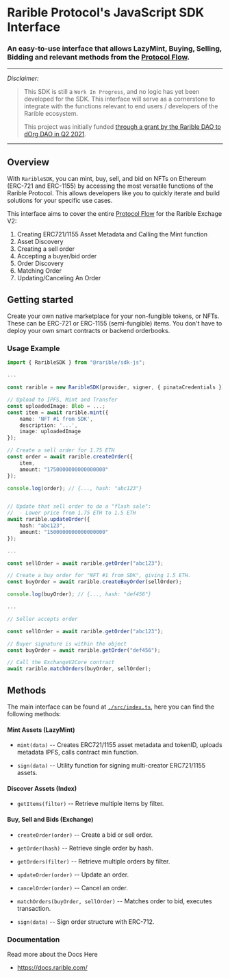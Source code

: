 # Rarible Protocol's JavaScript SDK Interface
### An easy-to-use interface that allows LazyMint, Buying, Selling, Bidding and relevant methods from the [Protocol Flow](https://docs.rarible.com/#protocol-flow). 

---
*Disclaimer:*
> This SDK is still a `Work In Progress`, and no logic has yet been developed for the SDK. This interface will serve as a cornerstone to integrate with the functions relevant to end users / developers of the Rarible ecosystem. 
> 
> This project was initially funded [through a grant by the Rarible DAO to dOrg DAO in Q2 2021](https://gov.rarible.com/t/proposal-design-a-js-sdk-for-rarible-protocol/11367).
---

## Overview

With `RaribleSDK`, you can mint, buy, sell, and bid on NFTs on Ethereum (ERC-721 and ERC-1155) by accessing the most versatile functions of the Rarible Protocol. This allows developers like you to quickly iterate and build solutions for your specific use cases.

This interface aims to cover the entire [Protocol Flow](https://docs.rarible.com/#protocol-flow) for the Rarible Exchage V2:

1. Creating ERC721/1155 Asset Metadata and Calling the Mint function
2. Asset Discovery
3. Creating a sell order
4. Accepting a buyer/bid order
5. Order Discovery
6. Matching Order
7. Updating/Canceling An Order

## Getting started

Create your own native marketplace for your non-fungible tokens, or NFTs. These can be ERC-721 or ERC-1155 (semi-fungible) items. You don't have to deploy your own smart contracts or backend orderbooks.

### Usage Example

```typescript
import { RaribleSDK } from "@rarible/sdk-js";

...

const rarible = new RaribleSDK(provider, signer, { pinataCredentials });

// Upload to IPFS, Mint and Transfer
const uploadedImage: Blob = ...;
const item = await rarible.mint({
    name: 'NFT #1 from SDK',
    description: '...',
    image: uploadedImage
});

// Create a sell order for 1.75 ETH
const order = await rarible.createOrder({
    item,
    amount: "1750000000000000000"
});

console.log(order); // {..., hash: "abc123"}


// Update that sell order to do a "flash sale":
//  - Lower price from 1.75 ETH to 1.5 ETH
await rarible.updateOrder({
    hash: "abc123",
    amount: "1500000000000000000"
});

...

const sellOrder = await rarible.getOrder("abc123");

// Create a buy order for "NFT #1 from SDK", giving 1.5 ETH.
const buyOrder = await rarible.createBuyOrder(sellOrder);

console.log(buyOrder); // {..., hash: "def456"}

...

// Seller accepts order

const sellOrder = await rarible.getOrder("abc123");

// Buyer signature is within the object
const buyOrder = await rarible.getOrder("def456");

// Call the ExchangeV2Core contract
await rarible.matchOrders(buyOrder, sellOrder);
```

## Methods

The main interface can be found at [`./src/index.ts`](https://github.com/dOrgTech/rarible-sdk/blob/main/src/index.ts), here you can find the following methods:

#### Mint Assets (LazyMint)

- `mint(data)` -- Creates ERC721/1155 asset metadata and tokenID, uploads metadata IPFS, calls contract min function.

- `sign(data)` -- Utility function for signing multi-creator ERC721/1155 assets.

#### Discover Assets (Index)

- `getItems(filter)` -- Retrieve multiple items by filter.

#### Buy, Sell and Bids (Exchange)
- `createOrder(order)` -- Create a bid or sell order.

- `getOrder(hash)` -- Retrieve single order by hash.

- `getOrders(filter)` -- Retrieve multiple orders by filter.

- `updateOrder(order)` -- Update an order.

- `cancelOrder(order)` -- Cancel an order.

- `matchOrders(buyOrder, sellOrder)` -- Matches order to bid, executes transaction.

- `sign(data)` -- Sign order structure with ERC-712.

### Documentation
Read more about the Docs Here
- https://docs.rarible.com/
